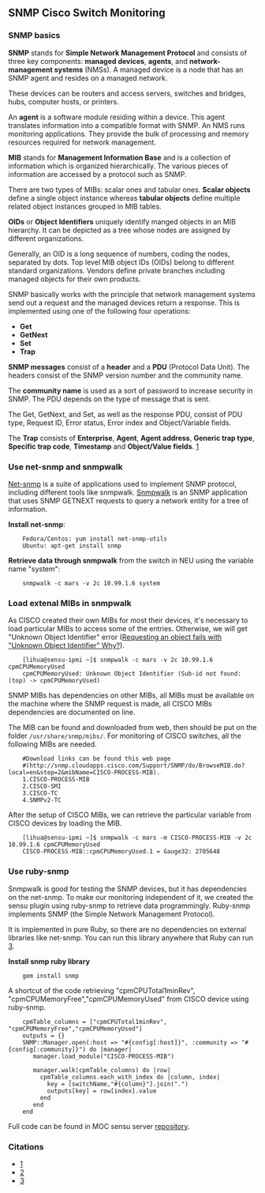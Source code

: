 ## SNMP Cisco Switch Monitoring

### SNMP basics
**SNMP** stands for **Simple Network Management Protocol** and consists of three key components: 
**managed devices**, **agents**, and **network-management systems** (NMSs). 
A managed device is a node that has an SNMP agent and resides on a managed network. 

These devices can be routers and access servers, switches and bridges, hubs, computer hosts, or printers. 

An **agent** is a software module residing within a device. 
This agent translates information into a compatible format with SNMP. An NMS runs monitoring applications. 
They provide the bulk of processing and memory resources required for network management.

**MIB** stands for **Management Information Base** and is a collection of information which is organized hierarchically.
The various pieces of information are accessed by a protocol such as SNMP. 

There are two types of MIBs: scalar ones and tabular ones. **Scalar objects** define a single object instance 
whereas **tabular objects** define multiple related object instances grouped in MIB tables.

**OIDs** or **Object Identifiers** uniquely identify manged objects in an MIB hierarchy. 
It can be depicted as a tree whose nodes are assigned by different organizations. 

Generally, an OID is a long sequence of numbers, coding the nodes, separated by dots. 
Top level MIB object IDs (OIDs) belong to different standard organizations. 
Vendors define private branches including managed objects for their own products.

SNMP basically works with the principle that network management systems send out a request and the managed devices 
return a response. This is implemented using one of the following four operations: 
 -  **Get**
 -  **GetNext**
 -  **Set**
 -  **Trap**

**SNMP messages** consist of a **header** and a **PDU** (Protocol Data Unit). 
The headers consist of the SNMP version number and the community name. 

The **community name** is used as a sort of password to increase security in SNMP. 
The PDU depends on the type of message that is sent. 

The Get, GetNext, and Set, as well as the response PDU, consist of PDU type, 
Request ID, Error status, Error index and Object/Variable fields. 

The **Trap** consists of **Enterprise**, **Agent**, **Agent address**, **Generic trap type**, 
**Specific trap code**, **Timestamp** and **Object/Value fields**.
[1](http://kb.paessler.com/en/topic/653-how-do-snmp-mibs-and-oids-work)

### Use net-snmp and snmpwalk
[Net-snmp](http://www.net-snmp.org/) is a suite of applications used to implement SNMP protocol, 
including different tools like snmpwalk. 
[Snmpwalk](http://www.net-snmp.org/docs/man/snmpwalk.html) is an SNMP application 
that uses SNMP GETNEXT requests to query a network entity for a tree of information.

**Install net-snmp**:
```shell    
    Fedora/Centos: yum install net-snmp-utils
    Ubuntu: apt-get install snmp
```
**Retrieve data through snmpwalk** from the switch in NEU using the variable name "system":
```shell    
    snmpwalk -c mars -v 2c 10.99.1.6 system
```

### Load extenal MIBs in snmpwalk
As CISCO created their own MIBs for most their devices, it's necessary to load particular MIBs 
to access some of the entries. Otherwise, we will get "Unknown Object Identifier" error 
([Requesting an object fails with "Unknown Object Identifier" Why?](http://www.net-snmp.org/FAQ.html#How_do_I_add_a_MIB_to_the_tools_)).
```shell
    [lihua@sensu-ipmi ~]$ snmpwalk -c mars -v 2c 10.99.1.6 cpmCPUMemoryUsed
    cpmCPUMemoryUsed: Unknown Object Identifier (Sub-id not found: (top) -> cpmCPUMemoryUsed)
```
SNMP MIBs has dependencies on other MIBs, all MIBs must be available on the machine where the SNMP request 
is made, all CISCO MIBs dependencies are documented on line.

The MIB can be found and downloaded from web, then should be put on the folder `/usr/share/snmp/mibs/`. 
For monitoring of CISCO switches, all the following MIBs are needed.
```shell
    #Download links can be found this web page
    #(http://snmp.cloudapps.cisco.com/Support/SNMP/do/BrowseMIB.do?local=en&step=2&mibName=CISCO-PROCESS-MIB).
    1.CISCO-PROCESS-MIB
    2.CISCO-SMI
    3.CISCO-TC
    4.SNMPv2-TC
```
After the setup of CISCO MIBs, we can retrieve the particular variable from CISCO devices by loading the MIB.
```shell    
    [lihua@sensu-ipmi ~]$ snmpwalk -c mars -m CISCO-PROCESS-MIB -v 2c 10.99.1.6 cpmCPUMemoryUsed
    CISCO-PROCESS-MIB::cpmCPUMemoryUsed.1 = Gauge32: 2705648
```

### Use ruby-snmp
Snmpwalk is good for testing the SNMP devices, but it has dependencies on the net-snmp. 
To make our monitoring independent of it, we created the sensu plugin using ruby-snmp to retrieve data programmingly.
Ruby-snmp implements SNMP (the Simple Network Management Protocol).

It is implemented in pure Ruby, so there are no dependencies on external libraries like net-snmp. 
You can run this library anywhere that Ruby can run [3](http://www.rubydoc.info/gems/snmp/1.2.0).

**Install snmp ruby library**
```shell    
    gem install snmp
```
A shortcut of the code retrieving "cpmCPUTotal1minRev", "cpmCPUMemoryFree","cpmCPUMemoryUsed" from CISCO device using ruby-snmp.
```shell
    cpmTable_columns = ["cpmCPUTotal1minRev", "cpmCPUMemoryFree","cpmCPUMemoryUsed"]
    outputs = {}
    SNMP::Manager.open(:host => "#{config[:host]}", :community => "#{config[:community]}") do |manager|
       manager.load_module("CISCO-PROCESS-MIB")

       manager.walk(cpmTable_columns) do |row|
         cpmTable_columns.each_with_index do |column, index|
           key = [switchName,"#{column}"].join(".")
           outputs[key] = row[index].value
         end
       end
    end
```
Full code can be found in MOC sensu server [repository](https://github.com/LeonLee88/moc_sensu_server/blob/master/plugins/check_switch_cpu_memory_metrics.rb).
    
### Citations
 -  [1](http://kb.paessler.com/en/topic/653-how-do-snmp-mibs-and-oids-work)
 -  [2](http://arich-notes.arich-net.com:8080/?page_id=115)
 -  [3](http://www.rubydoc.info/gems/snmp/1.2.0)
